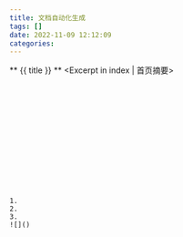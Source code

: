 ```yaml
---
title: 文档自动化生成
tags: []
date: 2022-11-09 12:12:09
categories:
---
```

** {{ title }} ** <Excerpt in index | 首页摘要>


<!-- more -->

#### 

```java

```

```java

```
![]()

#### 
```java

```

```java

```
![]()

#### 


```java

```

```java

```
![]()
```




1. 
2. 
3. 
![]()